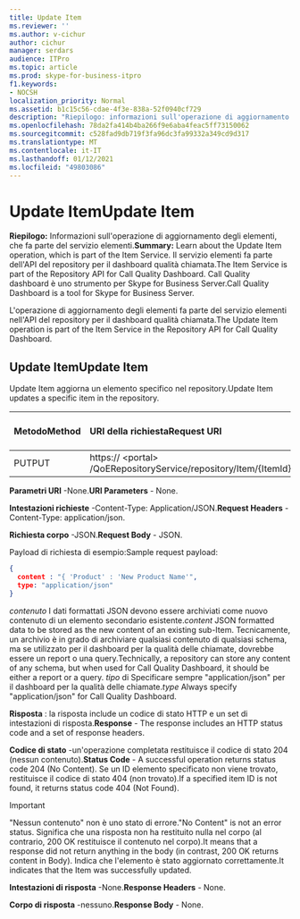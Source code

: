 ```yaml
---
title: Update Item
ms.reviewer: ''
ms.author: v-cichur
author: cichur
manager: serdars
audience: ITPro
ms.topic: article
ms.prod: skype-for-business-itpro
f1.keywords:
- NOCSH
localization_priority: Normal
ms.assetid: b1c15c56-cdae-4f3e-838a-52f0940cf729
description: "Riepilogo: informazioni sull'operazione di aggiornamento degli elementi, che fa parte del servizio elementi. Il servizio elementi fa parte dell'API del repository per il dashboard qualità chiamata. Call Quality dashboard è uno strumento per Skype for Business Server."
ms.openlocfilehash: 78da2fa414b4ba266f9e6aba4feac5ff73150062
ms.sourcegitcommit: c528fad9db719f3fa96dc3fa99332a349cd9d317
ms.translationtype: MT
ms.contentlocale: it-IT
ms.lasthandoff: 01/12/2021
ms.locfileid: "49803086"
---
```

# <a name="update-item"></a><span data-ttu-id="c128d-105">Update Item</span><span class="sxs-lookup"><span data-stu-id="c128d-105">Update Item</span></span>
 
<span data-ttu-id="c128d-106">**Riepilogo:** Informazioni sull'operazione di aggiornamento degli elementi, che fa parte del servizio elementi.</span><span class="sxs-lookup"><span data-stu-id="c128d-106">**Summary:** Learn about the Update Item operation, which is part of the Item Service.</span></span> <span data-ttu-id="c128d-107">Il servizio elementi fa parte dell'API del repository per il dashboard qualità chiamata.</span><span class="sxs-lookup"><span data-stu-id="c128d-107">The Item Service is part of the Repository API for Call Quality Dashboard.</span></span> <span data-ttu-id="c128d-108">Call Quality dashboard è uno strumento per Skype for Business Server.</span><span class="sxs-lookup"><span data-stu-id="c128d-108">Call Quality Dashboard is a tool for Skype for Business Server.</span></span>
  
<span data-ttu-id="c128d-109">L'operazione di aggiornamento degli elementi fa parte del servizio elementi nell'API del repository per il dashboard qualità chiamata.</span><span class="sxs-lookup"><span data-stu-id="c128d-109">The Update Item operation is part of the Item Service in the Repository API for Call Quality Dashboard.</span></span>
  
## <a name="update-item"></a><span data-ttu-id="c128d-110">Update Item</span><span class="sxs-lookup"><span data-stu-id="c128d-110">Update Item</span></span>

<span data-ttu-id="c128d-111">Update Item aggiorna un elemento specifico nel repository.</span><span class="sxs-lookup"><span data-stu-id="c128d-111">Update Item updates a specific item in the repository.</span></span>
  

|<span data-ttu-id="c128d-112">**Metodo**</span><span class="sxs-lookup"><span data-stu-id="c128d-112">**Method**</span></span>|<span data-ttu-id="c128d-113">**URI della richiesta**</span><span class="sxs-lookup"><span data-stu-id="c128d-113">**Request URI**</span></span>|<span data-ttu-id="c128d-114">**Versione HTTP**</span><span class="sxs-lookup"><span data-stu-id="c128d-114">**HTTP Version**</span></span>|
|:-----|:-----|:-----|
|<span data-ttu-id="c128d-115">PUT</span><span class="sxs-lookup"><span data-stu-id="c128d-115">PUT</span></span>  <br/> |<span data-ttu-id="c128d-116">https:// \<portal\> /QoERepositoryService/repository/Item/{ItemId}</span><span class="sxs-lookup"><span data-stu-id="c128d-116">https://\<portal\>/QoERepositoryService/repository/item/{itemId}</span></span>  <br/> |<span data-ttu-id="c128d-117">HTTP/1.1</span><span class="sxs-lookup"><span data-stu-id="c128d-117">HTTP/1.1</span></span>  <br/> |
   
 <span data-ttu-id="c128d-118">**Parametri URI** -None.</span><span class="sxs-lookup"><span data-stu-id="c128d-118">**URI Parameters** - None.</span></span>
  
 <span data-ttu-id="c128d-119">**Intestazioni richieste** -Content-Type: Application/JSON.</span><span class="sxs-lookup"><span data-stu-id="c128d-119">**Request Headers** -Content-Type: application/json.</span></span>
  
 <span data-ttu-id="c128d-120">**Richiesta corpo** -JSON.</span><span class="sxs-lookup"><span data-stu-id="c128d-120">**Request Body** - JSON.</span></span>
  
<span data-ttu-id="c128d-121">Payload di richiesta di esempio:</span><span class="sxs-lookup"><span data-stu-id="c128d-121">Sample request payload:</span></span>
  
```json
{
  content : "{ 'Product' : 'New Product Name'",
  type: "application/json"
}
```

 <span data-ttu-id="c128d-122">*contenuto*  I dati formattati JSON devono essere archiviati come nuovo contenuto di un elemento secondario esistente.</span><span class="sxs-lookup"><span data-stu-id="c128d-122">*content*  JSON formatted data to be stored as the new content of an existing sub-Item.</span></span> <span data-ttu-id="c128d-123">Tecnicamente, un archivio è in grado di archiviare qualsiasi contenuto di qualsiasi schema, ma se utilizzato per il dashboard per la qualità delle chiamate, dovrebbe essere un report o una query.</span><span class="sxs-lookup"><span data-stu-id="c128d-123">Technically, a repository can store any content of any schema, but when used for Call Quality Dashboard, it should be either a report or a query.</span></span> <span data-ttu-id="c128d-124">*tipo*  di  Specificare sempre "application/json" per il dashboard per la qualità delle chiamate.</span><span class="sxs-lookup"><span data-stu-id="c128d-124">*type*  Always specify "application/json" for Call Quality Dashboard.</span></span>
  
 <span data-ttu-id="c128d-125">**Risposta** : la risposta include un codice di stato HTTP e un set di intestazioni di risposta.</span><span class="sxs-lookup"><span data-stu-id="c128d-125">**Response** - The response includes an HTTP status code and a set of response headers.</span></span>
  
 <span data-ttu-id="c128d-126">**Codice di stato** -un'operazione completata restituisce il codice di stato 204 (nessun contenuto).</span><span class="sxs-lookup"><span data-stu-id="c128d-126">**Status Code** - A successful operation returns status code 204 (No Content).</span></span> <span data-ttu-id="c128d-127">Se un ID elemento specificato non viene trovato, restituisce il codice di stato 404 (non trovato).</span><span class="sxs-lookup"><span data-stu-id="c128d-127">If a specified item ID is not found, it returns status code 404 (Not Found).</span></span>
  
> [!IMPORTANT]
> <span data-ttu-id="c128d-128">"Nessun contenuto" non è uno stato di errore.</span><span class="sxs-lookup"><span data-stu-id="c128d-128">"No Content" is not an error status.</span></span> <span data-ttu-id="c128d-129">Significa che una risposta non ha restituito nulla nel corpo (al contrario, 200 OK restituisce il contenuto nel corpo).</span><span class="sxs-lookup"><span data-stu-id="c128d-129">It means that a response did not return anything in the body (in contrast, 200 OK returns content in Body).</span></span> <span data-ttu-id="c128d-130">Indica che l'elemento è stato aggiornato correttamente.</span><span class="sxs-lookup"><span data-stu-id="c128d-130">It indicates that the Item was successfully updated.</span></span> 
  
 <span data-ttu-id="c128d-131">**Intestazioni di risposta** -None.</span><span class="sxs-lookup"><span data-stu-id="c128d-131">**Response Headers** - None.</span></span>
  
 <span data-ttu-id="c128d-132">**Corpo di risposta** -nessuno.</span><span class="sxs-lookup"><span data-stu-id="c128d-132">**Response Body** - None.</span></span>
  

